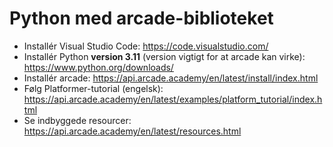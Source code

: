 # Python med arcade-biblioteket

- Installér Visual Studio Code: https://code.visualstudio.com/
- Installér Python **version 3.11** (version vigtigt for at arcade kan virke): https://www.python.org/downloads/
- Installér arcade: https://api.arcade.academy/en/latest/install/index.html
- Følg Platformer-tutorial (engelsk): https://api.arcade.academy/en/latest/examples/platform_tutorial/index.html
- Se indbyggede resourcer: https://api.arcade.academy/en/latest/resources.html
